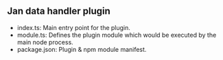 ## Jan data handler plugin

- index.ts: Main entry point for the plugin.
- module.ts: Defines the plugin module which would be executed by the main node process.
- package.json: Plugin & npm module manifest.


